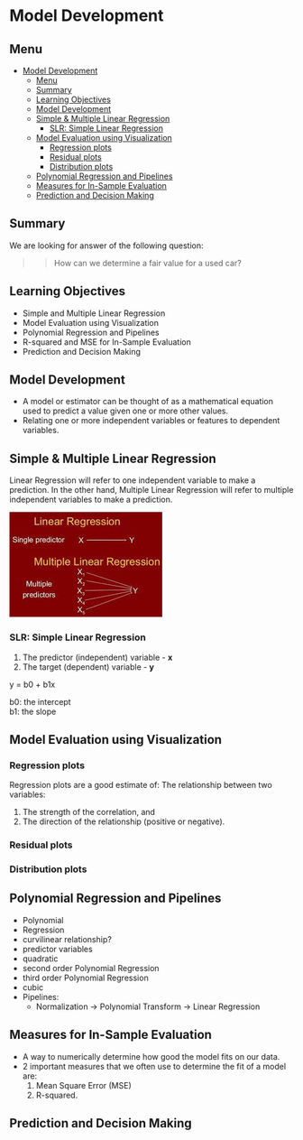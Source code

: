 # Model Development

## Menu

- [Model Development](#model-development)
  - [Menu](#menu)
  - [Summary](#summary)
  - [Learning Objectives](#learning-objectives)
  - [Model Development](#model-development-1)
  - [Simple & Multiple Linear Regression](#simple--multiple-linear-regression)
    - [SLR: Simple Linear Regression](#slr-simple-linear-regression)
  - [Model Evaluation using Visualization](#model-evaluation-using-visualization)
    - [Regression plots](#regression-plots)
    - [Residual plots](#residual-plots)
    - [Distribution plots](#distribution-plots)
  - [Polynomial Regression and Pipelines](#polynomial-regression-and-pipelines)
  - [Measures for In-Sample Evaluation](#measures-for-in-sample-evaluation)
  - [Prediction and Decision Making](#prediction-and-decision-making)

## Summary
We are looking for answer of the following question:

>> How can we determine a fair value for a used car?


## Learning Objectives
- Simple and Multiple Linear Regression
- Model Evaluation using Visualization 
- Polynomial Regression and Pipelines
- R-squared and MSE for In-Sample Evaluation 
- Prediction and Decision Making


## Model Development
- A model or estimator can be thought of as a mathematical equation used to predict a
value given one or more other values.  
- Relating one or more independent variables or features to dependent variables.


## Simple & Multiple Linear Regression

Linear Regression will refer to one independent variable to make a prediction. In the other hand, Multiple Linear Regression will refer to multiple independent variables to make a prediction.


![](../../res/simple-linear-regression.jpeg)

### SLR: Simple Linear Regression
1. The predictor (independent) variable - __x__ 
2. The target (dependent) variable - __y__

y = b0 + b1x

b0: the intercept  
b1: the slope


## Model Evaluation using Visualization 

### Regression plots
Regression plots are a good estimate of: The relationship between two variables:
1. The strength of the correlation, and
2. The direction of the relationship (positive or negative).

### Residual plots

### Distribution plots



## Polynomial Regression and Pipelines
- Polynomial
- Regression
- curvilinear relationship?
- predictor variables
- quadratic
- second order Polynomial Regression
- third order Polynomial Regression
- cubic
- Pipelines:
  - Normalization -> Polynomial Transform -> Linear Regression



## Measures for In-Sample Evaluation
- A way to numerically determine how good the model fits on our data.
- 2 important measures that we often use to determine the fit of a model are: 
  1. Mean Square Error (MSE)
  2. R-squared.



## Prediction and Decision Making